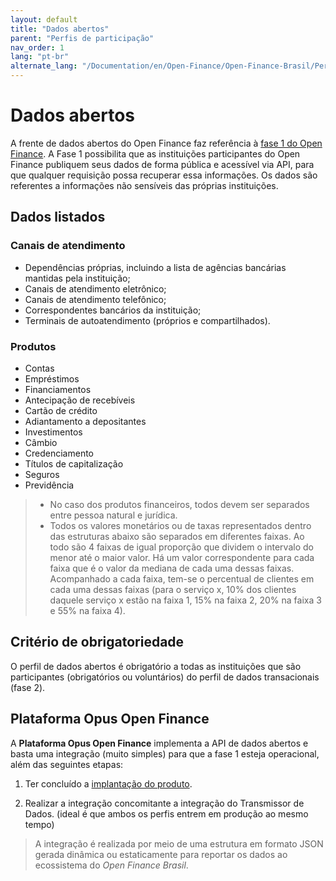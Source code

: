 ```yaml
---
layout: default
title: "Dados abertos"
parent: "Perfis de participação"
nav_order: 1
lang: "pt-br"
alternate_lang: "/Documentation/en/Open-Finance/Open-Finance-Brasil/PerfisOFB/Dados-abertos/"
---
```


# Dados abertos

A frente de dados abertos do Open Finance faz referência à [fase 1 do Open Finance](../Ecossistema/OFB-Ecossistema.html). A Fase 1 possibilita que as instituições participantes do Open Finance publiquem seus dados de forma pública e acessível via API, para que qualquer requisição possa recuperar essa informações. Os dados são referentes a informações não sensíveis das próprias instituições.

## Dados listados

### Canais de atendimento

- Dependências próprias, incluindo a lista de agências bancárias mantidas pela instituição;
- Canais de atendimento eletrônico;
- Canais de atendimento telefônico;
- Correspondentes bancários da instituição;
- Terminais de autoatendimento (próprios e compartilhados).

### Produtos

- Contas
- Empréstimos
- Financiamentos
- Antecipação de recebíveis
- Cartão de crédito
- Adiantamento a depositantes
- Investimentos
- Câmbio
- Credenciamento
- Títulos de capitalização
- Seguros
- Previdência

> - No caso dos produtos financeiros, todos devem ser separados entre pessoa natural e jurídica.  
> - Todos os valores monetários ou de taxas representados dentro das estruturas abaixo são separados em diferentes faixas. Ao todo são 4 faixas de igual proporção que dividem o intervalo do menor até o maior valor. Há um valor correspondente para cada faixa que é o valor da mediana de cada uma dessas faixas. Acompanhado a cada faixa, tem-se o percentual de clientes em cada uma dessas faixas (para o serviço x, 10% dos clientes daquele serviço x estão na faixa 1, 15% na faixa 2, 20% na faixa 3 e 55% na faixa 4).

## Critério de obrigatoriedade

O perfil de dados abertos é obrigatório a todas as instituições que são participantes (obrigatórios ou voluntários) do perfil de dados transacionais (fase 2).

## Plataforma Opus Open Finance

A **Plataforma Opus Open Finance** implementa a API de dados abertos e basta uma integração (muito simples) para que a fase 1 esteja operacional, além das seguintes etapas:

1. Ter concluído a [implantação do produto][Implantação].

2. Realizar a integração concomitante a integração do Transmissor de Dados. (ideal é que ambos os perfis entrem em produção ao mesmo tempo)

> A integração é realizada por meio de uma estrutura em formato JSON gerada dinâmica ou estaticamente para reportar os dados ao ecossistema do *Open Finance Brasil*.

[Implantação]: ../../Plataforma-OpusOpenFinance/Implantação/OOF-Implantação.html
